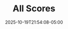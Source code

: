 ---
weight: 200
title: "All Scores"
description: ""
icon: "article"
date: "2025-10-19T21:54:08-05:00"
lastmod: "2025-10-19T21:54:08-05:00"
draft: false
toc: true
---